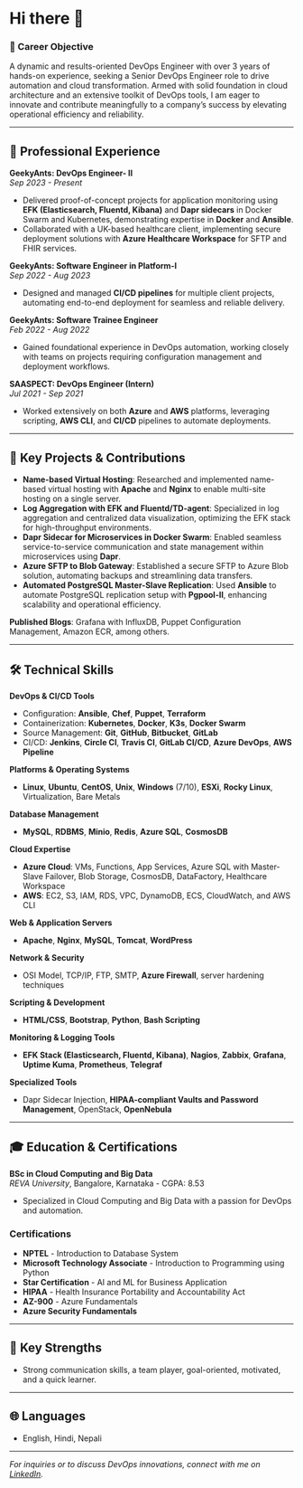 # Hi there 👋

### 🚀 Career Objective
A dynamic and results-oriented DevOps Engineer with over 3 years of hands-on experience, seeking a Senior DevOps Engineer role to drive automation and cloud transformation. Armed with solid foundation in cloud architecture and an extensive toolkit of DevOps tools, I am eager to innovate and contribute meaningfully to a company’s success by elevating operational efficiency and reliability.

---

## 👔 Professional Experience

**GeekyAnts: DevOps Engineer- II**  
*Sep 2023 - Present*  
- Delivered proof-of-concept projects for application monitoring using **EFK (Elasticsearch, Fluentd, Kibana)** and **Dapr sidecars** in Docker Swarm and Kubernetes, demonstrating expertise in **Docker** and **Ansible**.
- Collaborated with a UK-based healthcare client, implementing secure deployment solutions with **Azure Healthcare Workspace** for SFTP and FHIR services.

**GeekyAnts: Software Engineer in Platform-I**  
*Sep 2022 - Aug 2023*  
- Designed and managed **CI/CD pipelines** for multiple client projects, automating end-to-end deployment for seamless and reliable delivery.

**GeekyAnts: Software Trainee Engineer**  
*Feb 2022 - Aug 2022*  
- Gained foundational experience in DevOps automation, working closely with teams on projects requiring configuration management and deployment workflows.

**SAASPECT: DevOps Engineer (Intern)**  
*Jul 2021 - Sep 2021*  
- Worked extensively on both **Azure** and **AWS** platforms, leveraging scripting, **AWS CLI**, and **CI/CD** pipelines to automate deployments.

---

## 🔨 Key Projects & Contributions

- **Name-based Virtual Hosting**: Researched and implemented name-based virtual hosting with **Apache** and **Nginx** to enable multi-site hosting on a single server.
- **Log Aggregation with EFK and Fluentd/TD-agent**: Specialized in log aggregation and centralized data visualization, optimizing the EFK stack for high-throughput environments.
- **Dapr Sidecar for Microservices in Docker Swarm**: Enabled seamless service-to-service communication and state management within microservices using **Dapr**.
- **Azure SFTP to Blob Gateway**: Established a secure SFTP to Azure Blob solution, automating backups and streamlining data transfers.
- **Automated PostgreSQL Master-Slave Replication**: Used **Ansible** to automate PostgreSQL replication setup with **Pgpool-II**, enhancing scalability and operational efficiency.

**Published Blogs**: Grafana with InfluxDB, Puppet Configuration Management, Amazon ECR, among others.

---

## 🛠️ Technical Skills

**DevOps & CI/CD Tools**  
- Configuration: **Ansible**, **Chef**, **Puppet**, **Terraform**
- Containerization: **Kubernetes**, **Docker**, **K3s**, **Docker Swarm**
- Source Management: **Git**, **GitHub**, **Bitbucket**, **GitLab**
- CI/CD: **Jenkins**, **Circle CI**, **Travis CI**, **GitLab CI/CD**, **Azure DevOps**, **AWS Pipeline**

**Platforms & Operating Systems**  
- **Linux**, **Ubuntu**, **CentOS**, **Unix**, **Windows** (7/10), **ESXi**, **Rocky Linux**, Virtualization, Bare Metals

**Database Management**  
- **MySQL**, **RDBMS**, **Minio**, **Redis**, **Azure SQL**, **CosmosDB**

**Cloud Expertise**  
- **Azure Cloud**: VMs, Functions, App Services, Azure SQL with Master-Slave Failover, Blob Storage, CosmosDB, DataFactory, Healthcare Workspace
- **AWS**: EC2, S3, IAM, RDS, VPC, DynamoDB, ECS, CloudWatch, and AWS CLI

**Web & Application Servers**  
- **Apache**, **Nginx**, **MySQL**, **Tomcat**, **WordPress**

**Network & Security**  
- OSI Model, TCP/IP, FTP, SMTP, **Azure Firewall**, server hardening techniques

**Scripting & Development**  
- **HTML/CSS**, **Bootstrap**, **Python**, **Bash Scripting**

**Monitoring & Logging Tools**  
- **EFK Stack (Elasticsearch, Fluentd, Kibana)**, **Nagios**, **Zabbix**, **Grafana**, **Uptime Kuma**, **Prometheus**, **Telegraf**

**Specialized Tools**  
- Dapr Sidecar Injection, **HIPAA-compliant Vaults and Password Management**, OpenStack, **OpenNebula**

---

## 🎓 Education & Certifications

**BSc in Cloud Computing and Big Data**  
*REVA University*, Bangalore, Karnataka - CGPA: 8.53  
- Specialized in Cloud Computing and Big Data with a passion for DevOps and automation.

### Certifications
- **NPTEL** - Introduction to Database System  
- **Microsoft Technology Associate** - Introduction to Programming using Python  
- **Star Certification** - AI and ML for Business Application  
- **HIPAA** - Health Insurance Portability and Accountability Act  
- **AZ-900** - Azure Fundamentals  
- **Azure Security Fundamentals**

---

## 💪 Key Strengths
- Strong communication skills, a team player, goal-oriented, motivated, and a quick learner.

---

## 🌐 Languages
- English, Hindi, Nepali

---

*For inquiries or to discuss DevOps innovations, connect with me on [LinkedIn](https://www.linkedin.com/in/nandani-sah-5a46b31b3).* 
